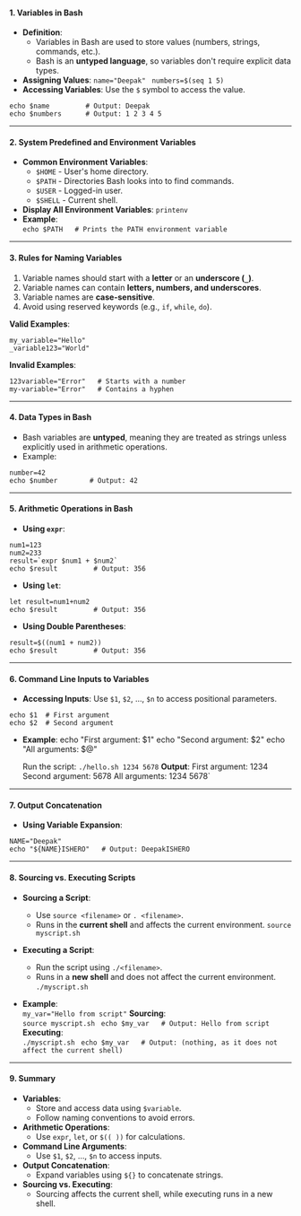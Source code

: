 #### **1. Variables in Bash**
- **Definition**:
    - Variables in Bash are used to store values (numbers, strings, commands, etc.).
    - Bash is an **untyped language**, so variables don't require explicit data types.
- **Assigning Values**:
    `name="Deepak" `
    `numbers=$(seq 1 5)`
- **Accessing Variables**: Use the `$` symbol to access the value.
```
echo $name         # Output: Deepak
echo $numbers      # Output: 1 2 3 4 5
```

---
#### **2. System Predefined and Environment Variables**
- **Common Environment Variables**:
    - `$HOME` - User's home directory.
    - `$PATH` - Directories Bash looks into to find commands.
    - `$USER` - Logged-in user.
    - `$SHELL` - Current shell.
- **Display All Environment Variables**:
    `printenv`    
- **Example**:    
    `echo $PATH   # Prints the PATH environment variable`
---
#### **3. Rules for Naming Variables**
1. Variable names should start with a **letter** or an **underscore (`_`)**.
2. Variable names can contain **letters, numbers, and underscores**.
3. Variable names are **case-sensitive**.
4. Avoid using reserved keywords (e.g., `if`, `while`, `do`).

**Valid Examples**:
```
my_variable="Hello"
_variable123="World"
```

**Invalid Examples**:
```
123variable="Error"   # Starts with a number
my-variable="Error"   # Contains a hyphen
```
---
#### **4. Data Types in Bash**
- Bash variables are **untyped**, meaning they are treated as strings unless explicitly used in arithmetic operations.
- Example:
```
number=42
echo $number        # Output: 42
```
---
#### **5. Arithmetic Operations in Bash**
- **Using `expr`**:
```
num1=123
num2=233
result=`expr $num1 + $num2`
echo $result         # Output: 356
```
- **Using `let`**:
```
let result=num1+num2
echo $result         # Output: 356
```
- **Using Double Parentheses**:
```
result=$((num1 + num2))
echo $result         # Output: 356
```
---
#### **6. Command Line Inputs to Variables**
- **Accessing Inputs**: Use `$1`, `$2`, ..., `$n` to access positional parameters.
```
echo $1  # First argument
echo $2  # Second argument
```
- **Example**:
	echo "First argument: $1" 
	echo "Second argument: $2" 
	echo "All arguments: $@"
    
    Run the script:
    `./hello.sh 1234 5678`
    **Output**:
    First argument: 1234
    Second argument: 5678 
    All arguments: 1234 5678`
---
#### **7. Output Concatenation**
- **Using Variable Expansion**:
```
NAME="Deepak"
echo "${NAME}ISHERO"   # Output: DeepakISHERO
```
---
#### **8. Sourcing vs. Executing Scripts**
- **Sourcing a Script**:
    - Use `source <filename>` or `. <filename>`.
    - Runs in the **current shell** and affects the current environment.
    `source myscript.sh`
    
- **Executing a Script**:
    - Run the script using `./<filename>`.
    - Runs in a **new shell** and does not affect the current environment.
    `./myscript.sh`
    
- **Example**:    
    `my_var="Hello from script"`
    **Sourcing**:    
    `source myscript.sh `
    `echo $my_var   # Output: Hello from script`
    **Executing**:    
    `./myscript.sh `
    `echo $my_var   # Output: (nothing, as it does not affect the current shell)`
---
#### **9. Summary**
- **Variables**:
    - Store and access data using `$variable`.
    - Follow naming conventions to avoid errors.
- **Arithmetic Operations**:
    - Use `expr`, `let`, or `$(( ))` for calculations.
- **Command Line Arguments**:
    - Use `$1`, `$2`, ..., `$n` to access inputs.
- **Output Concatenation**:
    - Expand variables using `${}` to concatenate strings.
- **Sourcing vs. Executing**:
    - Sourcing affects the current shell, while executing runs in a new shell.